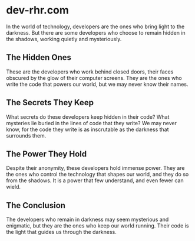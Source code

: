 # dev-rhr.com

In the world of technology, developers are the ones who bring light to the darkness. But there are some developers who choose to remain hidden in the shadows, working quietly and mysteriously.

## The Hidden Ones

These are the developers who work behind closed doors, their faces obscured by the glow of their computer screens. They are the ones who write the code that powers our world, but we may never know their names.

## The Secrets They Keep

What secrets do these developers keep hidden in their code? What mysteries lie buried in the lines of code that they write? We may never know, for the code they write is as inscrutable as the darkness that surrounds them.

## The Power They Hold

Despite their anonymity, these developers hold immense power. They are the ones who control the technology that shapes our world, and they do so from the shadows. It is a power that few understand, and even fewer can wield.

## The Conclusion

The developers who remain in darkness may seem mysterious and enigmatic, but they are the ones who keep our world running. Their code is the light that guides us through the darkness.
